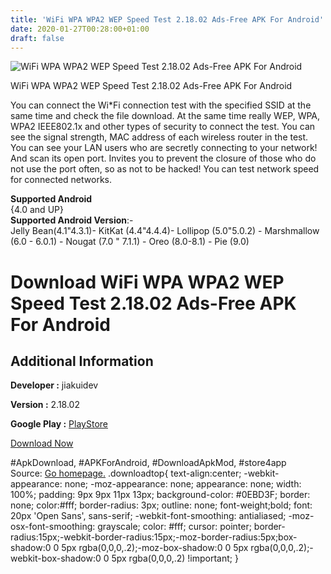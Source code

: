 ```yaml
---
title: 'WiFi WPA WPA2 WEP Speed Test 2.18.02 Ads-Free APK For Android'
date: 2020-01-27T00:28:00+01:00
draft: false
---
```


![WiFi WPA WPA2 WEP Speed Test 2.18.02 Ads-Free APK For Android](https://i0.wp.com/apkhome.net/wp-content/uploads/2020/01/WiFi-WPA-WPA2-WEP-Speed-Test-2.18.02-Ads-Free.png "WiFi WPA WPA2 WEP Speed Test 2.18.02 Ads-Free APK For Android")

  

WiFi WPA WPA2 WEP Speed Test 2.18.02 Ads-Free APK For Android

You can connect the Wi\*Fi connection test with the specified SSID at the same time and check the file download. At the same time really WEP, WPA, WPA2 IEEE802.1x and other types of security to connect the test. You can see the signal strength, MAC address of each wireless router in the test. You can see your LAN users who are secretly connecting to your network! And scan its open port. Invites you to prevent the closure of those who do not use the port often, so as not to be hacked! You can test network speed for connected networks.

**Supported Android**  
{4.0 and UP}  
**Supported Android Version**:-  
Jelly Bean(4.1"4.3.1)- KitKat (4.4"4.4.4)- Lollipop (5.0"5.0.2) - Marshmallow (6.0 - 6.0.1) - Nougat (7.0 " 7.1.1) - Oreo (8.0-8.1) - Pie (9.0)

Download WiFi WPA WPA2 WEP Speed Test 2.18.02 Ads-Free APK For Android
======================================================================

Additional Information
----------------------

**Developer :** jiakuidev

**Version :** 2.18.02

**Google Play :** [PlayStore](https://play.google.com/store/apps/details?id=com.zixiapps.wifi)

  

[Download Now](https://store4app.co/post/wifi-wpa-wpa2-wep-speed-test-2-18-02-ads-free-apk-for-android_1580059685)

  
#ApkDownload, #APKForAndroid, #DownloadApkMod, #store4app  
Source: [Go homepage.](https://store4app.co/post/wifi-wpa-wpa2-wep-speed-test-2-18-02-ads-free-apk-for-android_1580059685) .downloadtop{ text-align:center; -webkit-appearance: none; -moz-appearance: none; appearance: none; width: 100%; padding: 9px 9px 11px 13px; background-color: #0EBD3F; border: none; color:#fff; border-radius: 3px; outline: none; font-weight;bold; font: 20px 'Open Sans', sans-serif; -webkit-font-smoothing: antialiased; -moz-osx-font-smoothing: grayscale; color: #fff; cursor: pointer; border-radius:15px;-webkit-border-radius:15px;-moz-border-radius:5px;box-shadow:0 0 5px rgba(0,0,0,.2);-moz-box-shadow:0 0 5px rgba(0,0,0,.2);-webkit-box-shadow:0 0 5px rgba(0,0,0,.2) !important; }